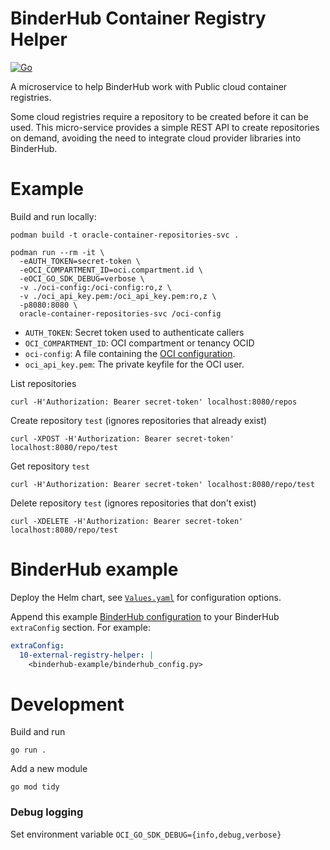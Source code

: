 # BinderHub Container Registry Helper

[![Go](https://github.com/manics/binderhub-container-registry-helper/actions/workflows/build.yml/badge.svg)](https://github.com/manics/binderhub-container-registry-helper/actions/workflows/build.yml)

A microservice to help BinderHub work with Public cloud container registries.

Some cloud registries require a repository to be created before it can be used.
This micro-service provides a simple REST API to create repositories on demand, avoiding the need to integrate cloud provider libraries into BinderHub.

# Example

Build and run locally:

```
podman build -t oracle-container-repositories-svc .

podman run --rm -it \
  -eAUTH_TOKEN=secret-token \
  -eOCI_COMPARTMENT_ID=oci.compartment.id \
  -eOCI_GO_SDK_DEBUG=verbose \
  -v ./oci-config:/oci-config:ro,z \
  -v ./oci_api_key.pem:/oci_api_key.pem:ro,z \
  -p8080:8080 \
  oracle-container-repositories-svc /oci-config
```

- `AUTH_TOKEN`: Secret token used to authenticate callers
- `OCI_COMPARTMENT_ID`: OCI compartment or tenancy OCID
- `oci-config`: A file containing the [OCI configuration](https://docs.oracle.com/en-us/iaas/Content/API/Concepts/sdkconfig.htm).
- `oci_api_key.pem`: The private keyfile for the OCI user.

List repositories

```
curl -H'Authorization: Bearer secret-token' localhost:8080/repos
```

Create repository `test` (ignores repositories that already exist)

```
curl -XPOST -H'Authorization: Bearer secret-token' localhost:8080/repo/test
```

Get repository `test`

```
curl -H'Authorization: Bearer secret-token' localhost:8080/repo/test
```

Delete repository `test` (ignores repositories that don't exist)

```
curl -XDELETE -H'Authorization: Bearer secret-token' localhost:8080/repo/test
```

# BinderHub example

Deploy the Helm chart, see [`Values.yaml`](./helm-chart/values.yaml) for configuration options.

Append this example [BinderHub configuration](binderhub-example/binderhub_config.py) to your BinderHub `extraConfig` section.
For example:

```yaml
extraConfig:
  10-external-registry-helper: |
    <binderhub-example/binderhub_config.py>
```

# Development

Build and run

```
go run .
```

Add a new module

```
go mod tidy
```

### Debug logging

Set environment variable `OCI_GO_SDK_DEBUG={info,debug,verbose}`
